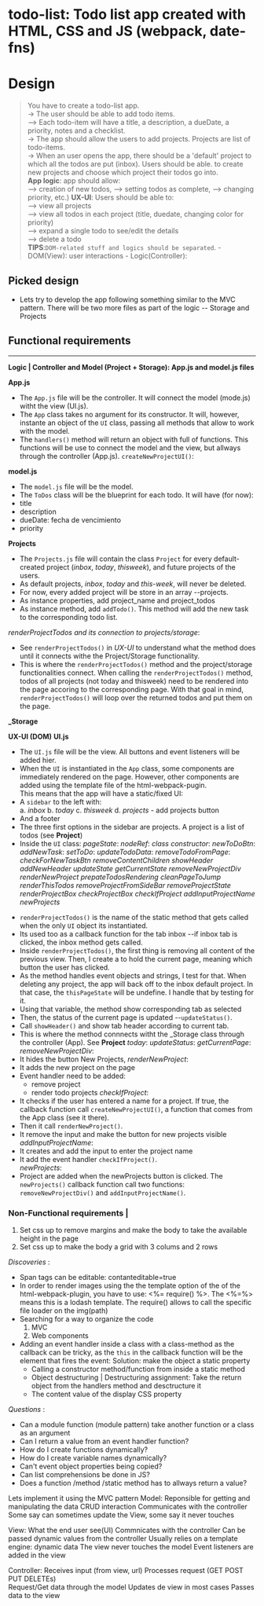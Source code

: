 todo-list: Todo list app created with HTML, CSS and JS (webpack, date-fns)
=========

# Design
> You have to create a todo-list app.  
  -> The user should be able to add todo items.   
  --> Each todo-item will have a title, a description, a dueDate, a priority, notes and a checklist.   
  -> The app should allow the users to add projects. 
     Projects are list of todo-items.  
  -> When an user opens the app, there should be a 'default' 
     project to which all the todos are put (inbox). Users should be able. 
    to create new projects and choose which project their todos go into.  
  **App logic**: app should allow:    
  --> creation of new todos, 
  --> setting todos as complete, 
  --> changing priority, etc.) 
  **UX-UI**: Users should be able to:   
  --> view all projects  
  --> view all todos in each project (title, duedate, changing color 
      for priority)  
  --> expand a single todo to see/edit the details  
  --> delete a todo  
  **TIPS**:`DOM-related stuff and logics should be separated`. 
          - DOM(View): user interactions
          - Logic(Controller): 
          

## Picked design
  + Lets try to develop the app following something similar 
  to the MVC pattern. There will be two more files
  as part of the logic -- Storage and Projects


## Functional requirements
---------------------------  
**Logic | Controller and Model (Project + Storage): App.js and model.js files**

**App.js**
  * The `App.js` file will be the controller. It will
  connect the model (mode.js) witht the view (UI.js).
  * The `App` class takes no argument for its constructor. It will, however, instante an object 
  of the `UI` class, passing all methods that allow
  to work with the model.
  * The `handlers()` method will return an object
  with full of functions. This functions will be 
  use to connect the model and the view, but allways
  through the controller (App.js).
  `createNewProjectUI()`: 
  
**model.js**
  - The `model.js` file will be the model.
  - The `ToDos` class will be the blueprint for
  each todo. It will have (for now): 
  - title
  - description
  - dueDate: fecha de vencimiento
  - priority


**Projects**
  + The `Projects.js` file will contain the 
  class `Project` for every default-created project
  (*inbox*, *today*, *thisweek*), and future projects of the users.
  + As default projects, *inbox*, *today* and *this-week*, will never be deleted.
  + For now, every added project will be store in an array --projects.
  + As instance properties, add project_name and project_todos
  + As instance method, add `addTodo()`. This method
  will add the new task to the corresponding todo list. 

  *renderProjectTodos and its connection to projects/storage*:
  + See `renderProjectTodos()` in *UX-UI* to understand what 
  the method does until it connects withe the Project/Storage
  functionality. 
  + This is where the `renderProjectTodos()` method and the
  project/storage functionalities  connect. When calling the
   `renderProjectTodos()` method, todos of all projects (not today
    and thisweek) need to be rendered into the page accoring to
    the corresponding page. With that goal in
  mind, `renderProjectTodos()` will loop over the returned 
  todos and put them on the page.


**_Storage**



**UX-UI (DOM)**
**UI.js** 
- The `UI.js` file will be the view. All  buttons and event 
listeners will be added hier.
- When the `UI` is instantiated in the `App` 
class, some components are immediately
rendered on the page. However, other components
are added using the template file of the html-webpack-pugin.   
This means that the app will have a static/fixed UI:
- A `sidebar` to the left with:  
      a. *inbox*
      b. *today*
      c. *thisweek*
      d. *projects* - add projects button
- And a footer
- The three first options in the sidebar are
projects. A project is a list of todos  (see **Project**)
- Inside the `UI` class:
*pageState*: 
*nodeRef*:
*class constructor*:
*newToDoBtn*: 
*addNewTask*:
*setToDo*:
*updateTodoData*:
*removeTodoFromPage*:
*checkForNewTaskBtn*
*removeContentChildren*
*showHeader*
*addNewHeader*
*updateState*
*getCurrentState*
*removeNewProjectDiv*
*renderNewProject*
*prepateTodosRendering*
*cleanPageToJump*
*renderThisTodos*
*removeProjectFromSideBar*
*removeProjectState*
*renderProjectBox*
*checkProjectBox*
*checkIfProject*
*addInputProjectName*
*newProjects*
+ `renderProjectTodos()` is the name of the static method
that gets called when the only `UI` object its
instantiated. 
+ Its used too as a callback function for the 
tab inbox --if inbox tab is clicked, the inbox method gets called.
+ Inside `renderProjectTodos()`, the first thing is removing all
content of the previous view. 
Then, I create a to hold the current page, meaning which button
the user has clicked. 
+ As the method handles event objects and strings, I test for that.
When deleting any project, the app will back off to the inbox
default project. In that case, the `thisPageState` will be undefine.
I handle that by testing for it. 
+ Using that variable, the method show corresponding tab as selected
+ Then, the status of the current page is updated --`updateStatus()`.
+ Call `showHeader()` and show tab header according to current tab.
+ This is where the method connnects witht the _Storage class through 
the controller (App). See **Project**
*today*:
*updateStatus*:
*getCurrentPage*: 
*removeNewProjectDiv*: 
+ It hides the button New Projects,
*renderNewProject*: 
+ It adds the new project on the page
+ Event handler need to be added: 
  - remove project
  - render todo projects 
*checkIfProject*: 
+ It checks if the user has entered a name for a
project. If true, the callback function call
`createNewProjectUI()`, a function that comes
from the App class (see it there).
+ Then it call `renderNewProject()`.
+ It remove the input and make the button 
for new projects visible 
*addInputProjectName*:
+ It creates and add the input to enter the project name
+ It add the event handler `checkIfProject()`.  
*newProjects*:
+ Project are added when the newProjects button is clicked. 
The `newProjects()` callback function call two functions:
`removeNewProjectDiv()` and `addInputProjectName()`.
 






### Non-Functional requirements | 
1. Set css up to remove margins and make the body to take the 
available height in the page
2. Set css up to make the body a grid with 3 colums and 2 rows 

                    
*Discoveries* : 
 - Span tags can be editable: contanteditable=true
 - In order to render images using the the template 
   option of the of the html-webpack-plugin, you have to
   use: <%= require() %>. The <%=%> means this is a 
   lodash template. The require() allows to call the 
   specific file loader on the img(path)
 - Searching for a way to organize the code
   1. MVC
   2. Web components
 - Adding an event handler inside a class with 
   a class-method as the callback can be tricky, 
   as the `this` in the callback function will be
   the element that fires the event:
   Solution: make the object a static property
   - Calling a constructor method/function from inside a static method
   - Object destructuring | Destructuring assignment:
     Take the return object from the handlers method and desctructure it
   - The content value of the display CSS property  

*Questions* :
  - Can a module function (module pattern)
    take another function or a class as an argument
  - Can I return a value from an event handler function?
  - How do I create functions dynamically?    
  - How do I create variable names dynamically?
  - Can't event object properties being copied? 
  - Can list comprehensions be done in JS?  
  - Does a function /method /static method has to allways return a value?



Lets implement it using the MVC pattern
Model: Reponsible for getting and manipulating the data
       CRUD interaction
       Communicates with the controller
       Some say can sometimes update the View, some say it never touches

View: What the end user see(UI)
      Commnicates with the controller
      Can be passed dynamic values from the controller
      Usually relies on a template engine: dynamic data
      The view never touches the model
      Event listeners are added in the view

Controller: Receives input (from view, url)
            Processes request (GET POST PUT DELETEs)    
            Request/Get data through the model
            Updates de view in most cases
            Passes data to the view
 



